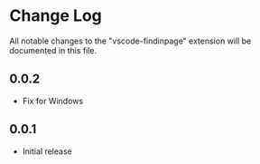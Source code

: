 # Change Log
All notable changes to the "vscode-findinpage" extension will be documented in this file.

## 0.0.2

- Fix for Windows

## 0.0.1

- Initial release

